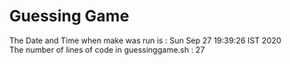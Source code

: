 # Guessing Game
The Date and Time when make was run is :
Sun Sep 27 19:39:26 IST 2020
The number of lines of code in guessinggame.sh :
27
